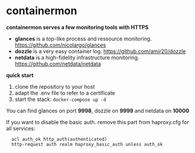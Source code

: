 # containermon

**containermon serves a few monitoring tools with HTTPS**
* **glances** is a top-like process and ressource monitoring. https://github.com/nicolargo/glances
* **dozzle** is a very easy container log. https://github.com/amir20/dozzle
* **netdata** is a high-fidelity infrastructure monitoring. https://github.com/netdata/netdata  


**quick start**
1. clone the repository to your host
2. adapt the .env file to refer to a certificate
3. start the stack: `docker-compose up -d`

You can find glances on port **9998**, dozzle on **9999** and netdata on **10000**

If you want to disable the basic auth. remove this part from haproxy.cfg for all services:
```
  acl auth_ok http_auth(authenticated)
  http-request auth realm haproxy_basic_auth unless auth_ok
```
